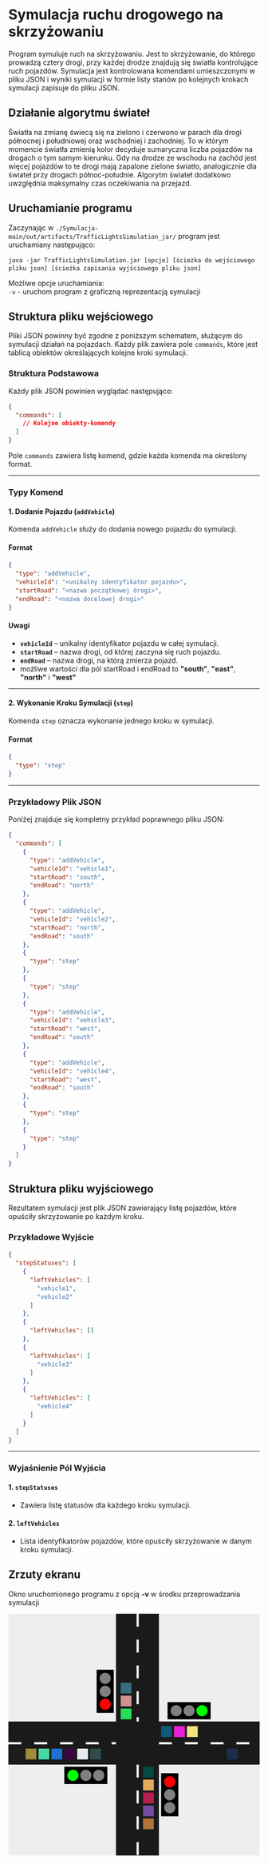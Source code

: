 
# Symulacja ruchu drogowego na skrzyżowaniu

Program symuluje ruch na skrzyżowaniu. Jest to skrzyżowanie, do którego prowadzą cztery drogi, przy każdej drodze znajdują się światła kontrolujące ruch pojazdów.
Symulacja jest kontrolowana komendami umieszczonymi w pliku JSON i wyniki symulacji w formie listy stanów po kolejnych krokach symulacji zapisuje do pliku JSON. 
## Działanie algorytmu świateł
Światła na zmianę świecą się na zielono i czerwono w parach dla drogi północnej i południowej oraz wschodniej i zachodniej. To w którym momencie światła zmienią kolor decyduje sumaryczna liczba pojazdów na drogach o tym samym kierunku. Gdy na drodze ze wschodu na zachód jest więcej pojazdów to te drogi mają zapalone zielone światło, analogicznie dla świateł przy drogach północ-południe. Algorytm świateł dodatkowo uwzględnia maksymalny czas oczekiwania na przejazd. 
## Uruchamianie programu

Zaczynając w ```./Symulacja-main/out/artifacts/TrafficLightsSimulation_jar/``` program jest uruchamiany następująco:

```
java -jar TrafficLightsSimulation.jar [opcje] [ścieżka do wejściowego pliku json] [ścieżka zapisania wyjściowego pliku json]
```

Możliwe opcje uruchamiania:\
```-v``` - uruchom program z graficzną reprezentacją symulacji
## Struktura pliku wejściowego

Pliki JSON powinny być zgodne z poniższym schematem, służącym do symulacji działań na pojazdach. Każdy plik zawiera pole `commands`, które jest tablicą obiektów określających kolejne kroki symulacji.

### Struktura Podstawowa
Każdy plik JSON powinien wyglądać następująco:

```json
{
  "commands": [
    // Kolejne obiekty-komendy
  ]
}
```

Pole `commands` zawiera listę komend, gdzie każda komenda ma określony format.

---

### Typy Komend

#### 1. Dodanie Pojazdu (`addVehicle`)
Komenda `addVehicle` służy do dodania nowego pojazdu do symulacji.

#### Format
```json
{
  "type": "addVehicle",
  "vehicleId": "<unikalny identyfikator pojazdu>",
  "startRoad": "<nazwa początkowej drogi>",
  "endRoad": "<nazwa docelowej drogi>"
}
```

#### Uwagi
- **`vehicleId`** – unikalny identyfikator pojazdu w całej symulacji.
- **`startRoad`** – nazwa drogi, od której zaczyna się ruch pojazdu.
- **`endRoad`** – nazwa drogi, na którą zmierza pojazd.
- możliwe wartości dla pól startRoad i endRoad to **"south"**, **"east"**, **"north"** i **"west"**
---

#### 2. Wykonanie Kroku Symulacji (`step`)
Komenda `step` oznacza wykonanie jednego kroku w symulacji.

#### Format
```json
{
  "type": "step"
}
```

---

### Przykładowy Plik JSON
Poniżej znajduje się kompletny przykład poprawnego pliku JSON:

```json
{
  "commands": [
    {
      "type": "addVehicle",
      "vehicleId": "vehicle1",
      "startRoad": "south",
      "endRoad": "north"
    },
    {
      "type": "addVehicle",
      "vehicleId": "vehicle2",
      "startRoad": "north",
      "endRoad": "south"
    },
    {
      "type": "step"
    },
    {
      "type": "step"
    },
    {
      "type": "addVehicle",
      "vehicleId": "vehicle3",
      "startRoad": "west",
      "endRoad": "south"
    },
    {
      "type": "addVehicle",
      "vehicleId": "vehicle4",
      "startRoad": "west",
      "endRoad": "south"
    },
    {
      "type": "step"
    },
    {
      "type": "step"
    }
  ]
}
```
## Struktura pliku wyjściowego

Rezultatem symulacji jest plik JSON zawierający listę pojazdów, które opuściły skrzyżowanie po każdym kroku.

### Przykładowe Wyjście
```json
{
  "stepStatuses": [
    {
      "leftVehicles": [
        "vehicle1",
        "vehicle2"
      ]
    },
    {
      "leftVehicles": []
    },
    {
      "leftVehicles": [
        "vehicle3"
      ]
    },
    {
      "leftVehicles": [
        "vehicle4"
      ]
    }
  ]
}
```

---

### Wyjaśnienie Pól Wyjścia

#### 1. `stepStatuses`
- Zawiera listę statusów dla każdego kroku symulacji.

#### 2. `leftVehicles`
- Lista identyfikatorów pojazdów, które opuściły skrzyżowanie w danym kroku symulacji.

## Zrzuty ekranu
Okno uruchomionego programu z opcją **-v** w środku przeprowadzania symulacji

![App Screenshot](https://github.com/zie-w/Symulacja/blob/66b01de798d4b1b43c67a8681e36102e3ee352e9/screenshots/screenshot1.png)

